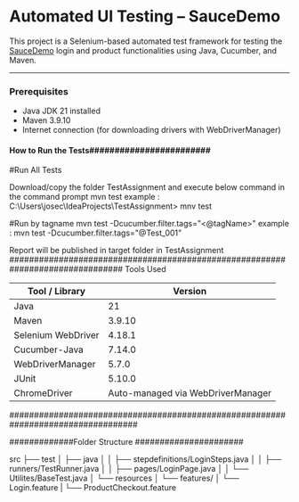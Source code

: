 #  Automated UI Testing – SauceDemo

This project is a Selenium-based automated test framework for testing the [SauceDemo](https://www.saucedemo.com) login and product functionalities using Java, Cucumber, and Maven.

---


###  Prerequisites

- Java JDK 21 installed
- Maven 3.9.10
- Internet connection (for downloading drivers with WebDriverManager)

#### How to Run the Tests########################

#Run All Tests

Download/copy the folder TestAssignment and execute below command in the command prompt
mvn test
example : C:\Users\josec\IdeaProjects\TestAssignment> mnv test

#Run by tagname
mvn test -Dcucumber.filter.tags="<@tagName>"
example : mvn test -Dcucumber.filter.tags="@Test_001"

Report will be published in target folder in TestAssignment
###############################################################################
Tools Used

| Tool / Library     | Version                           |
| ------------------ | --------------------------------- |
| Java               | 21                                |
| Maven              | 3.9.10                            |
| Selenium WebDriver | 4.18.1                            |
| Cucumber-Java      | 7.14.0                            |
| WebDriverManager   | 5.7.0                             |
| JUnit              | 5.10.0                            |
| ChromeDriver       | Auto-managed via WebDriverManager |

##################################################################################

#############Folder Structure ######################

src
├── test
│   ├── java
│   │   ├── stepdefinitions/LoginSteps.java
│   │   ├── runners/TestRunner.java
│   │   ├── pages/LoginPage.java
│   │   └── Utilites/BaseTest.java
│   └── resources
│       └── features/
│           └── Login.feature
|	    └── ProductCheckout.feature

